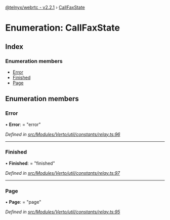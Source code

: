 [@telnyx/webrtc - v2.2.1](../README.md) › [CallFaxState](callfaxstate.md)

# Enumeration: CallFaxState

## Index

### Enumeration members

* [Error](callfaxstate.md#error)
* [Finished](callfaxstate.md#finished)
* [Page](callfaxstate.md#page)

## Enumeration members

###  Error

• **Error**: = "error"

*Defined in [src/Modules/Verto/util/constants/relay.ts:96](https://github.com/team-telnyx/webrtc/blob/1cfde20/packages/js/src/Modules/Verto/util/constants/relay.ts#L96)*

___

###  Finished

• **Finished**: = "finished"

*Defined in [src/Modules/Verto/util/constants/relay.ts:97](https://github.com/team-telnyx/webrtc/blob/1cfde20/packages/js/src/Modules/Verto/util/constants/relay.ts#L97)*

___

###  Page

• **Page**: = "page"

*Defined in [src/Modules/Verto/util/constants/relay.ts:95](https://github.com/team-telnyx/webrtc/blob/1cfde20/packages/js/src/Modules/Verto/util/constants/relay.ts#L95)*

